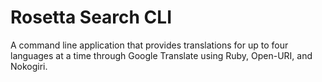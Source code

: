 # Rosetta Search CLI

A command line application that provides translations for up to four languages at a time through Google Translate using Ruby, Open-URI, and Nokogiri.
